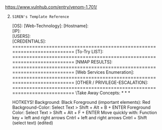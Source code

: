 https://www.vulnhub.com/entry/venom-1,701/




2. `S1REN's Template Reference`
    
    \[OS]: 
    \[Web-Technology]: 
    \[Hostname]:  
    \[IP]:  
    \[USERS]:   
    \[CREDENTIALS]:  ========================================================================= \[To-Try LIST]:  ========================================================================= \[NMAP RESULTS]:  ========================================================================= \[Web Services Enumeration]:   ========================================================================= \[OTHER / PRIVILEGE-ESCALATION]:   ========================================================================= \Take Away Concepts: *  *  *

    
    HOTKEYS! Background: Black Foreground (important elements): Red Background-Color: Select Text > Shift + Alt + B + ENTER Foreground Color: Select Text > Shift + Alt + F + ENTER Move quickly with: Function key + left and right arrows Cntrl + left and right arrows Cntrl + Shift (select text) (edited)
